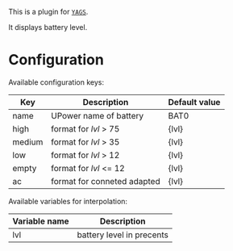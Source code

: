 This is a plugin for [`YAGS`](https://github.com/pltanton/yags).

It displays battery level.

# Configuration
Available configuration keys:

| Key    | Description                 | Default value |
| ---    | ---                         | ---           |
| name   | UPower name of battery      | BAT0          |
| high   | format for _lvl_ > 75       | {lvl}         |
| medium | format for _lvl_ > 35       | {lvl}         |
| low    | format for _lvl_ > 12       | {lvl}         |
| empty  | format for _lvl_ <= 12      | {lvl}         |
| ac     | format for conneted adapted | {lvl}         |

Available variables for interpolation:

| Variable name | Description               |
| ---           | ---                       |
| lvl           | battery level in precents |
